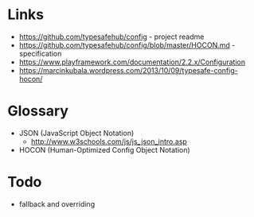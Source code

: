 # Links
* https://github.com/typesafehub/config - project readme
* https://github.com/typesafehub/config/blob/master/HOCON.md - specification
* https://www.playframework.com/documentation/2.2.x/Configuration
* https://marcinkubala.wordpress.com/2013/10/09/typesafe-config-hocon/

# Glossary
* JSON  (JavaScript Object Notation)
    * http://www.w3schools.com/js/js_json_intro.asp
* HOCON (Human-Optimized Config Object Notation)

# Todo 
- fallback and overriding